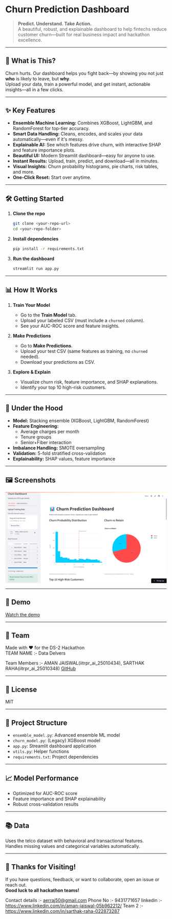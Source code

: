 # Churn Prediction Dashboard

> **Predict. Understand. Take Action.**  
> A beautiful, robust, and explainable dashboard to help fintechs reduce customer churn—built for real business impact and hackathon excellence.

---

## 🚀 What is This?

Churn hurts. Our dashboard helps you fight back—by showing you not just **who** is likely to leave, but **why**.  
Upload your data, train a powerful model, and get instant, actionable insights—all in a few clicks.

---

## ✨ Key Features

- **Ensemble Machine Learning:** Combines XGBoost, LightGBM, and RandomForest for top-tier accuracy.
- **Smart Data Handling:** Cleans, encodes, and scales your data automatically—even if it's messy.
- **Explainable AI:** See which features drive churn, with interactive SHAP and feature importance plots.
- **Beautiful UI:** Modern Streamlit dashboard—easy for anyone to use.
- **Instant Results:** Upload, train, predict, and download—all in minutes.
- **Visual Insights:** Churn probability histograms, pie charts, risk tables, and more.
- **One-Click Reset:** Start over anytime.

---

## 🛠️ Getting Started

1. **Clone the repo**
   ```bash
   git clone <your-repo-url>
   cd <your-repo-folder>
   ```
2. **Install dependencies**
   ```bash
   pip install -r requirements.txt
   ```
3. **Run the dashboard**
   ```bash
   streamlit run app.py
   ```

---

## 📊 How It Works

1. **Train Your Model**
   - Go to the **Train Model** tab.
   - Upload your labeled CSV (must include a `churned` column).
   - See your AUC-ROC score and feature insights.

2. **Make Predictions**
   - Go to **Make Predictions**.
   - Upload your test CSV (same features as training, no `churned` needed).
   - Download your predictions as CSV.

3. **Explore & Explain**
   - Visualize churn risk, feature importance, and SHAP explanations.
   - Identify your top 10 high-risk customers.

---

## 🧠 Under the Hood

- **Model:** Stacking ensemble (XGBoost, LightGBM, RandomForest)
- **Feature Engineering:**  
  - Average charges per month  
  - Tenure groups  
  - Senior+Fiber interaction
- **Imbalance Handling:** SMOTE oversampling
- **Validation:** 5-fold stratified cross-validation
- **Explainability:** SHAP values, feature importance

---

## 🖼️ Screenshots

![Dashboard Screenshot](image.png)

---

## 🎥 Demo

[Watch the demo](https://drive.google.com/file/d/1BEOsqpJd9r8hZDVHw2pAlA1BqncUoVqq/view?usp=sharing)

---

## 👥 Team

Made with ❤️ for the DS-2 Hackathon  
TEAM NAME :- Data Delvers 

Team Members :- AMAN JAISWAL(iitrpr_ai_25010434), SARTHAK RAHA(iitrpr_ai_25010348)
[GitHub](https://github.com/your-repo)

---

## 📄 License

MIT

---

## 📂 Project Structure

- `ensemble_model.py`: Advanced ensemble ML model
- `churn_model.py`: (Legacy) XGBoost model
- `app.py`: Streamlit dashboard application
- `utils.py`: Helper functions
- `requirements.txt`: Project dependencies

---

## 📈 Model Performance

- Optimized for AUC-ROC score
- Feature importance and SHAP explainability
- Robust cross-validation results

---

## 📚 Data

Uses the telco dataset with behavioral and transactional features.  
Handles missing values and categorical variables automatically.

---

## 🙏 Thanks for Visiting!

If you have questions, feedback, or want to collaborate, open an issue or reach out.  
**Good luck to all hackathon teams!**

Contact details :- aerraj50@gmail.com
Phone No :- 9431771657
linkedin :- https://www.linkedin.com/in/aman-jaiswal-05b962212/
Team 2 :- https://www.linkedin.com/in/sarthak-raha-022873287


